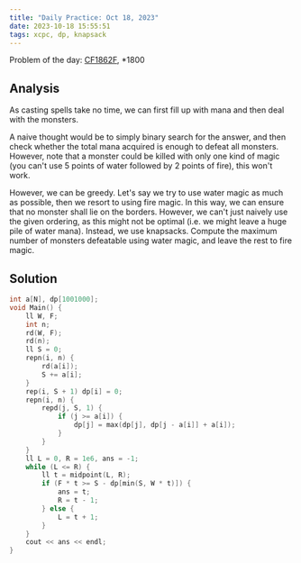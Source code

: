 ```yaml
---
title: "Daily Practice: Oct 18, 2023"
date: 2023-10-18 15:55:51
tags: xcpc, dp, knapsack
---
```

Problem of the day: [CF1862F](https://codeforces.com/contest/1862/problem/F), *1800

## Analysis
As casting spells take no time, we can first fill up with mana and then deal with the monsters.

A naive thought would be to simply binary search for the answer, and then check whether the total mana acquired is enough to defeat all monsters. However, note that a monster could be killed with only one kind of magic (you can't use 5 points of water followed by 2 points of fire), this won't work.

However, we can be greedy. Let's say we try to use water magic as much as possible, then we resort to using fire magic. In this way, we can ensure that no monster shall lie on the borders. However, we can't just naively use the given ordering, as this might not be optimal (i.e. we might leave a huge pile of water mana). Instead, we use knapsacks. Compute the maximum number of monsters defeatable using water magic, and leave the rest to fire magic.

## Solution
```cpp
int a[N], dp[1001000];
void Main() {
    ll W, F;
    int n;
    rd(W, F);
    rd(n);
    ll S = 0;
    repn(i, n) {
        rd(a[i]);
        S += a[i];
    }
    rep(i, S + 1) dp[i] = 0;
    repn(i, n) {
        repd(j, S, 1) {
            if (j >= a[i]) {
                dp[j] = max(dp[j], dp[j - a[i]] + a[i]);
            }
        }
    }
    ll L = 0, R = 1e6, ans = -1;
    while (L <= R) {
        ll t = midpoint(L, R);
        if (F * t >= S - dp[min(S, W * t)]) {
            ans = t;
            R = t - 1;
        } else {
            L = t + 1;
        }
    }
    cout << ans << endl;
}
```